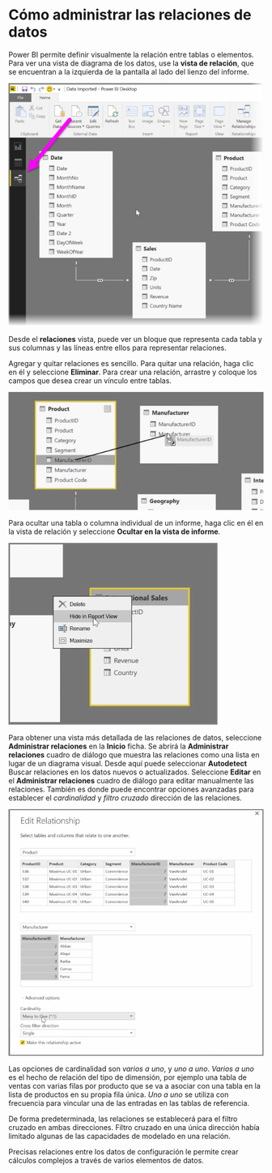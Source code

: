 <properties
   pageTitle="Cómo administrar las relaciones de datos"
   description="Ver y administrar relaciones de datos en Power BI"
   services="powerbi"
   documentationCenter=""
   authors="davidiseminger"
   manager="mblythe"
   backup=""
   editor=""
   tags=""
   qualityFocus="no"
   qualityDate=""
   featuredVideoId="MqNX5olPGGI"
   featuredVideoThumb=""
   courseDuration="9m"/>

<tags
   ms.service="powerbi"
   ms.devlang="NA"
   ms.topic="get-started-article"
   ms.tgt_pltfrm="NA"
   ms.workload="powerbi"
   ms.date="09/29/2016"
   ms.author="davidi"/>

# Cómo administrar las relaciones de datos

Power BI permite definir visualmente la relación entre tablas o elementos. Para ver una vista de diagrama de los datos, use la **vista de relación**, que se encuentran a la izquierda de la pantalla al lado del lienzo del informe.

![](media/powerbi-learning-2-2-manage-data-relationships/2-2_1.png)

Desde el **relaciones** vista, puede ver un bloque que representa cada tabla y sus columnas y las líneas entre ellos para representar relaciones.

Agregar y quitar relaciones es sencillo. Para quitar una relación, haga clic en él y seleccione **Eliminar**. Para crear una relación, arrastre y coloque los campos que desea crear un vínculo entre tablas.

![](media/powerbi-learning-2-2-manage-data-relationships/2-2_2.png)

Para ocultar una tabla o columna individual de un informe, haga clic en él en la vista de relación y seleccione **Ocultar en la vista de informe**.

![](media/powerbi-learning-2-2-manage-data-relationships/2-2_3.png)

Para obtener una vista más detallada de las relaciones de datos, seleccione **Administrar relaciones** en la **Inicio** ficha. Se abrirá la **Administrar relaciones** cuadro de diálogo que muestra las relaciones como una lista en lugar de un diagrama visual. Desde aquí puede seleccionar **Autodetect** Buscar relaciones en los datos nuevos o actualizados. Seleccione **Editar** en el **Administrar relaciones** cuadro de diálogo para editar manualmente las relaciones. También es donde puede encontrar opciones avanzadas para establecer el *cardinalidad* y *filtro cruzado* dirección de las relaciones.

![](media/powerbi-learning-2-2-manage-data-relationships/2-2_4.png)

Las opciones de cardinalidad son *varios a uno*, y *uno a uno*. 
            *Varios a uno* es el hecho de relación del tipo de dimensión, por ejemplo una tabla de ventas con varias filas por producto que se va a asociar con una tabla en la lista de productos en su propia fila única. 
            *Uno a uno* se utiliza con frecuencia para vincular una de las entradas en las tablas de referencia.

De forma predeterminada, las relaciones se establecerá para el filtro cruzado en ambas direcciones. Filtro cruzado en una única dirección había limitado algunas de las capacidades de modelado en una relación.

Precisas relaciones entre los datos de configuración le permite crear cálculos complejos a través de varios elementos de datos.
